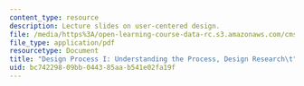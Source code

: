 ```yaml
---
content_type: resource
description: Lecture slides on user-centered design.
file: /media/https%3A/open-learning-course-data-rc.s3.amazonaws.com/cms-301-introduction-to-game-design-methods-spring-2016/bc74229809bb044385aab541e02fa19f_MITCMS_301S16_Design.pdf
file_type: application/pdf
resourcetype: Document
title: "Design Process I: Understanding the Process, Design Research\t"
uid: bc742298-09bb-0443-85aa-b541e02fa19f
---
```

